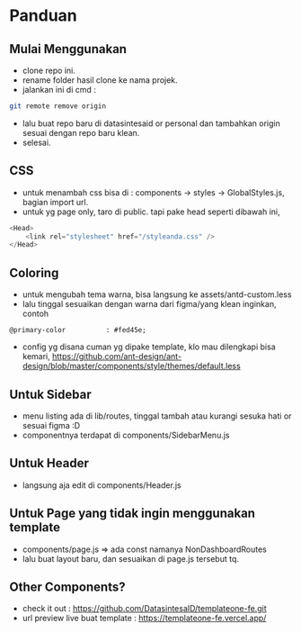 # Panduan

## Mulai Menggunakan

- clone repo ini.
- rename folder hasil clone ke nama projek.
- jalankan ini di cmd :

```bash
git remote remove origin
```

- lalu buat repo baru di datasintesaid or personal dan tambahkan origin sesuai dengan repo baru klean.
- selesai.

## CSS

- untuk menambah css bisa di : components -> styles -> GlobalStyles.js, bagian import url.
- untuk yg page only, taro di public. tapi pake head seperti dibawah ini,

```js
<Head>
    <link rel="stylesheet" href="/styleanda.css" />
</Head>
```

## Coloring

- untuk mengubah tema warna, bisa langsung ke assets/antd-custom.less
- lalu tinggal sesuaikan dengan warna dari figma/yang klean inginkan, contoh

```less
@primary-color          : #fed45e;
```

- config yg disana cuman yg dipake template, klo mau dilengkapi bisa kemari,
<https://github.com/ant-design/ant-design/blob/master/components/style/themes/default.less>

## Untuk Sidebar

- menu listing ada di lib/routes, tinggal tambah atau kurangi sesuka hati or sesuai figma :D
- componentnya terdapat di components/SidebarMenu.js

## Untuk Header

- langsung aja edit di components/Header.js

## Untuk Page yang tidak ingin menggunakan template

- components/page.js => ada const namanya NonDashboardRoutes
- lalu buat layout baru, dan sesuaikan di page.js tersebut tq.

## Other Components?

- check it out :
<https://github.com/DatasintesaID/templateone-fe.git>
- url preview live buat template :
<https://templateone-fe.vercel.app/>
